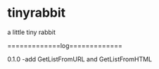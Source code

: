tinyrabbit
==========

a little tiny rabbit

=============log=============

0.1.0 
-add GetListFromURL and GetListFromHTML
